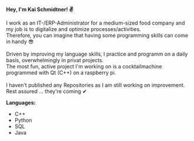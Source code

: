 <b>Hey, I'm Kai Schmidtner! ✌ </b>

I work as an IT-/ERP-Administrator for a medium-sized food company and my job is to digitalize and optimize processes/activities. <br>
Therefore, you can imagine that having some programming skills can come in handy 😎<br>
<br>
Driven by improving my language skills, I practice and programm on a daily basis, overwhelmingly in privat projects.<br>
The most fun, active project I'm working on is a cocktailmachine programmed with Qt (C++) on a raspberry pi.<br>
<br>
I haven't published any Repositories as I am still working on improvement.<br>
Rest assured ... they're coming ✔
<br>

<b>Languages:</b> <br>
- C++
- Python
- SQL
- Java
<br>




<!---
KaiSchmidtner/KaiSchmidtner is a ✨ special ✨ repository because its `README.md` (this file) appears on your GitHub profile.
You can click the Preview link to take a look at your changes.
--->
